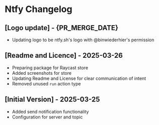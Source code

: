 # Ntfy Changelog

## [Logo update] - {PR_MERGE_DATE}

- Updating logo to be ntfy.sh's logo with @binwiederhier's permission

## [Readme and Licence] - 2025-03-26

- Preparing package for Raycast store
- Added screenshots for store
- Updating Readme and License for clear communication of intent
- Removed unused `run` action type

## [Initial Version] - 2025-03-25

- Added send notification functionality
- Configuration for server and topic
